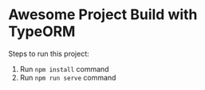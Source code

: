 # Awesome Project Build with TypeORM

Steps to run this project:

1. Run `npm install` command
3. Run `npm run serve` command
